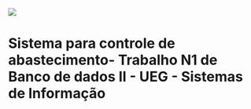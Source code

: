 <img src="./imagens/logo_python.png">
<h1>Sistema para controle de abastecimento- Trabalho N1 de Banco de dados II - UEG - Sistemas de Informação</h1>
